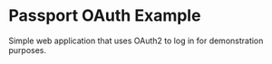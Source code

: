 # Passport OAuth Example

Simple web application that uses OAuth2 to log in for demonstration purposes.